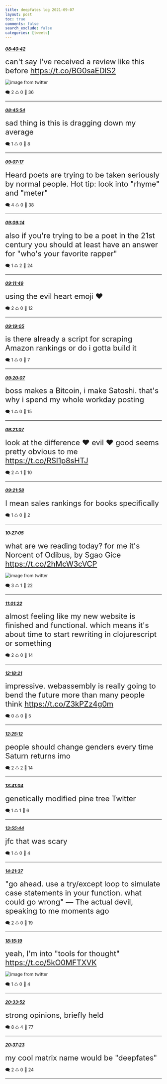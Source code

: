 ```yaml
---
title: deepfates log 2021-09-07
layout: post
toc: true
comments: false
search_exclude: false
categories: [tweets]
---
```



#### <a href = "https://twitter.com/deepfates/status/1435251688013803525">*08:40:42*</a>

<font size="5">can't say I've received a review like this before  https://t.co/BG0saEDlS2</font>

![image from twitter](/./images/E-sJzfXWUAEnUJH.jpg)


🗨️ 2 ♺ 0 🤍  36   

---
    
#### <a href = "https://twitter.com/deepfates/status/1435252995843837956">*08:45:54*</a>

<font size="5">sad thing is this is dragging down my average</font>



🗨️ 1 ♺ 0 🤍  8   

---
    
#### <a href = "https://twitter.com/deepfates/status/1435258377546964993">*09:07:17*</a>

<font size="5">Heard poets are trying to be taken seriously by normal people.  Hot tip: look into "rhyme" and "meter"</font>



🗨️ 4 ♺ 0 🤍  38   

---
    
#### <a href = "https://twitter.com/deepfates/status/1435258868918112264">*09:09:14*</a>

<font size="5">also if you're trying to be a poet in the 21st century you should at least have an answer for "who's your favorite rapper"</font>



🗨️ 1 ♺ 2 🤍  24   

---
    
#### <a href = "https://twitter.com/deepfates/status/1435259519282688000">*09:11:49*</a>

<font size="5">using the evil heart emoji ♥️</font>



🗨️ 2 ♺ 0 🤍  12   

---
    
#### <a href = "https://twitter.com/deepfates/status/1435261345306456068">*09:19:05*</a>

<font size="5">is there already a script for scraping Amazon rankings or do i gotta build it</font>



🗨️ 1 ♺ 0 🤍  7   

---
    
#### <a href = "https://twitter.com/deepfates/status/1435261607299493894">*09:20:07*</a>

<font size="5">boss makes a Bitcoin, i make Satoshi. that's why i spend my whole workday posting</font>



🗨️ 1 ♺ 0 🤍  15   

---
    
#### <a href = "https://twitter.com/deepfates/status/1435261859582599170">*09:21:07*</a>

<font size="5">look at the difference  ♥️ evil  ❤️ good  seems pretty obvious to me   https://t.co/RSI1p8sHTJ</font>



🗨️ 2 ♺ 1 🤍  10   

---
    
#### <a href = "https://twitter.com/deepfates/status/1435262071617294344">*09:21:58*</a>

<font size="5">I mean sales rankings for books specifically</font>



🗨️ 1 ♺ 0 🤍  2   

---
    
#### <a href = "https://twitter.com/deepfates/status/1435278459350175747">*10:27:05*</a>

<font size="5">what are we reading today?  for me it's Norcent of Odibus, by Sgao Gice  https://t.co/2hMcW3cVCP</font>

![image from twitter](/./images/E-sh99VX0AMkHJ5.png)


🗨️ 3 ♺ 1 🤍  22   

---
    
#### <a href = "https://twitter.com/deepfates/status/1435287088807677956">*11:01:22*</a>

<font size="5">almost feeling like my new website is finished and functional. which means it's about time to start rewriting in clojurescript or something</font>



🗨️ 2 ♺ 0 🤍  14   

---
    
#### <a href = "https://twitter.com/deepfates/status/1435306462377558020">*12:18:21*</a>

<font size="5">impressive. webassembly is really going to bend the future more than many people think   https://t.co/Z3kPZz4g0m</font>



🗨️ 0 ♺ 0 🤍  5   

---
    
#### <a href = "https://twitter.com/deepfates/status/1435308182641938435">*12:25:12*</a>

<font size="5">people should change genders every time Saturn returns imo</font>



🗨️ 2 ♺ 2 🤍  14   

---
    
#### <a href = "https://twitter.com/deepfates/status/1435327274962796548">*13:41:04*</a>

<font size="5">genetically modified pine tree Twitter</font>



🗨️ 1 ♺ 1 🤍  6   

---
    
#### <a href = "https://twitter.com/deepfates/status/1435330967611318276">*13:55:44*</a>

<font size="5">jfc that was scary</font>



🗨️ 1 ♺ 0 🤍  4   

---
    
#### <a href = "https://twitter.com/deepfates/status/1435337482732589056">*14:21:37*</a>

<font size="5">"go ahead. use a try/except loop to simulate case statements in your function. what could go wrong"  — The actual devil, speaking to me moments ago</font>



🗨️ 2 ♺ 0 🤍  19   

---
    
#### <a href = "https://twitter.com/deepfates/status/1435396293912899588">*18:15:19*</a>

<font size="5">yeah, I'm into "tools for thought"  https://t.co/5kO0MFTXVK</font>

![image from twitter](/./images/E-uNUUvXoAIlpFc.jpg)


🗨️ 1 ♺ 0 🤍  4   

---
    
#### <a href = "https://twitter.com/deepfates/status/1435431162240020480">*20:33:52*</a>

<font size="5">strong opinions, briefly held</font>



🗨️ 8 ♺ 4 🤍  77   

---
    
#### <a href = "https://twitter.com/deepfates/status/1435432047754059776">*20:37:23*</a>

<font size="5">my cool matrix name would be "deepfates"</font>



🗨️ 2 ♺ 0 🤍  24   

---
    
            
